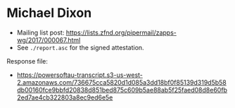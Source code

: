 # Michael Dixon

* Mailing list post: <https://lists.zfnd.org/pipermail/zapps-wg/2017/000067.html>
* See `./report.asc` for the signed attestation.

Response file:

* https://powersoftau-transcript.s3-us-west-2.amazonaws.com/736675cca5820d1d085a3dd18bf0f85139d319d5b58db00160fce9bbfd20838d851bed875c609b5ae88ab5f25faed08d8e60fb2ed7ae4cb322803a8ec9ed6e5e
